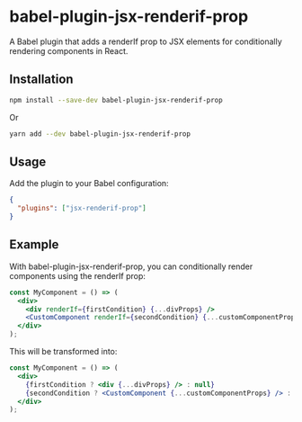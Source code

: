 # babel-plugin-jsx-renderif-prop
A Babel plugin that adds a renderIf prop to JSX elements for conditionally rendering components in React.

## Installation
```sh
npm install --save-dev babel-plugin-jsx-renderif-prop
```
Or
```sh
yarn add --dev babel-plugin-jsx-renderif-prop
```

## Usage
Add the plugin to your Babel configuration:
```json
{
  "plugins": ["jsx-renderif-prop"]
}
```

## Example
With babel-plugin-jsx-renderif-prop, you can conditionally render components using the renderIf prop:
```jsx
const MyComponent = () => (
  <div>
    <div renderIf={firstCondition} {...divProps} />
    <CustomComponent renderIf={secondCondition} {...customComponentProps} />
  </div>
);
```
This will be transformed into:
```jsx
const MyComponent = () => (
  <div>
    {firstCondition ? <div {...divProps} /> : null}
    {secondCondition ? <CustomComponent {...customComponentProps} /> : null}
  </div>
);
```